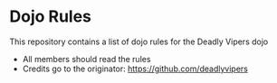 Dojo Rules
==========

This repository contains a list of dojo rules for the Deadly Vipers dojo

* All members should read the rules
* Credits go to the originator: https://github.com/deadlyvipers
